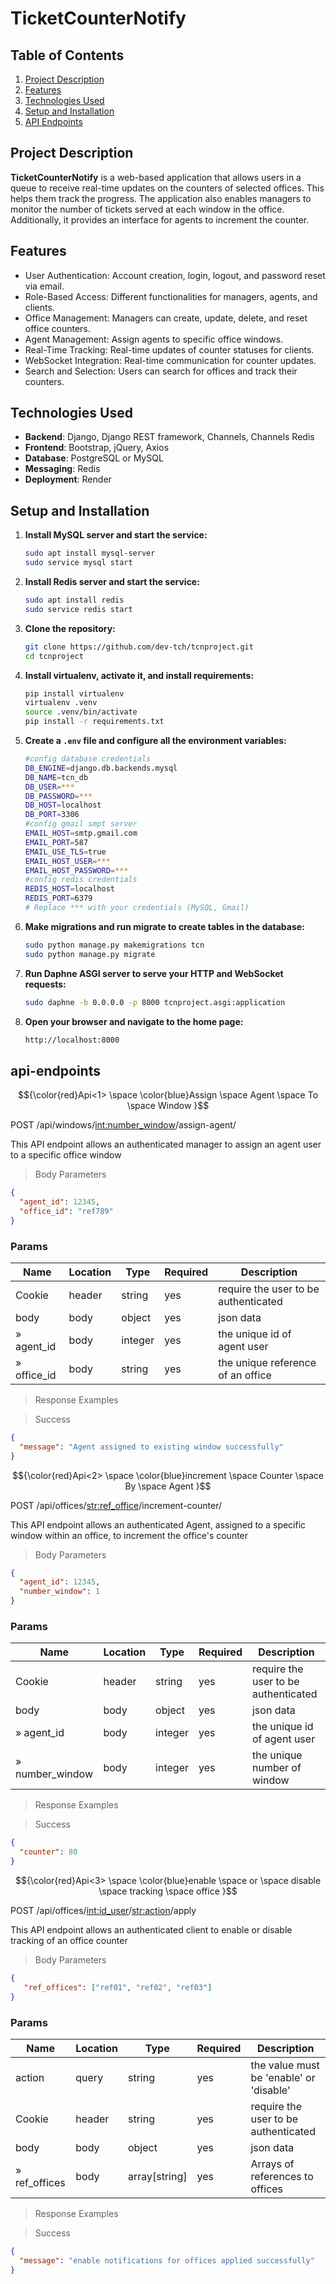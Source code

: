 # TicketCounterNotify

## Table of Contents
1. [Project Description](#project-description)
2. [Features](#features)
3. [Technologies Used](#technologies-used)
4. [Setup and Installation](#setup-and-installation)
6. [API Endpoints](#api-endpoints)

## Project Description
**TicketCounterNotify** is a web-based application that allows users in a queue to receive real-time updates on the counters of selected offices. This helps them track the progress. The application also enables managers to monitor the number of tickets served at each window in the office. Additionally, it provides an interface for agents to increment the counter.

## Features
- User Authentication: Account creation, login, logout, and password reset via email.
- Role-Based Access: Different functionalities for managers, agents, and clients.
- Office Management: Managers can create, update, delete, and reset office counters.
- Agent Management: Assign agents to specific office windows.
- Real-Time Tracking: Real-time updates of counter statuses for clients.
- WebSocket Integration: Real-time communication for counter updates.
- Search and Selection: Users can search for offices and track their counters.

## Technologies Used
- **Backend**: Django, Django REST framework, Channels, Channels Redis
- **Frontend**: Bootstrap,  jQuery, Axios
- **Database**: PostgreSQL or MySQL
- **Messaging**: Redis
- **Deployment**: Render

## Setup and Installation
1. **Install MySQL server and start the service:**
   ```sh
   sudo apt install mysql-server
   sudo service mysql start 
2. **Install Redis server and start the service:**   
   ```sh
   sudo apt install redis
   sudo service redis start 
3. **Clone the repository:**
   ```sh
   git clone https://github.com/dev-tch/tcnproject.git
   cd tcnproject 
  4. **Install virtualenv, activate it, and install requirements:**
		```sh
		pip install virtualenv 
		virtualenv .venv
		source .venv/bin/activate
		pip install -r requirements.txt
 5. **Create a `.env` file and configure all the environment variables:**
	 ```sh
	 #config database credentials
	DB_ENGINE=django.db.backends.mysql
	DB_NAME=tcn_db
	DB_USER=***
	DB_PASSWORD=***
	DB_HOST=localhost
	DB_PORT=3306
	#config gmail smpt server
	EMAIL_HOST=smtp.gmail.com
	EMAIL_PORT=587
	EMAIL_USE_TLS=true
	EMAIL_HOST_USER=***
	EMAIL_HOST_PASSWORD=***
	#config redis credentials
	REDIS_HOST=localhost
	REDIS_PORT=6379
	# Replace *** with your credentials (MySQL, Gmail)
 6. **Make migrations and run migrate to create tables in the database:**
	  ```sh
	  sudo python manage.py makemigrations tcn
	  sudo python manage.py migrate
 7. **Run Daphne ASGI server to serve your HTTP and WebSocket requests:**
	   ```sh
	   sudo daphne -b 0.0.0.0 -p 8000 tcnproject.asgi:application
  
  8. **Open your browser and navigate to the home page:**
	   ```sh
	   http://localhost:8000
       ```

## api-endpoints

$${\color{red}Api<1> \space \color{blue}Assign  \space Agent \space To \space Window }$$

POST /api/windows/<int:number_window>/assign-agent/

This API endpoint allows an authenticated manager to assign an agent user to a specific office window

> Body Parameters

```json
{
  "agent_id": 12345,
  "office_id": "ref789"
}
```

### Params

|Name|Location|Type|Required|Description|
|---|---|---|---|---|
|Cookie|header|string| yes |require the user to be authenticated|
|body|body|object| yes |json data|
|» agent_id|body|integer| yes |the unique id of agent user|
|» office_id|body|string| yes |the unique reference of an office|

> Response Examples

> Success

```json
{
  "message": "Agent assigned to existing window successfully"
}
```

$${\color{red}Api<2> \space \color{blue}increment  \space Counter \space By \space Agent }$$

POST /api/offices/<str:ref_office>/increment-counter/

This API endpoint allows an authenticated Agent, assigned to a specific window within an office, to increment the office's counter

> Body Parameters

```json
{
  "agent_id": 12345,
  "number_window": 1
}
```

### Params

|Name|Location|Type|Required|Description|
|---|---|---|---|---|
|Cookie|header|string| yes |require the user to be authenticated|
|body|body|object| yes |json data|
|» agent_id|body|integer| yes |the unique id of agent user|
|» number_window|body|integer| yes |the unique number of window |

> Response Examples

> Success

```json
{
  "counter": 80
}
```

$${\color{red}Api<3> \space \color{blue}enable  \space or  \space disable  \space tracking \space office }$$

POST /api/offices/<int:id_user>/<str:action>/apply

This API endpoint allows an authenticated client to enable or disable tracking of an office counter

> Body Parameters

```json
{
   "ref_offices": ["ref01", "ref02", "ref03"]
}
```

### Params

|Name|Location|Type|Required|Description|
|---|---|---|---|---|
|action|query|string| yes |the value must be 'enable' or 'disable'|
|Cookie|header|string| yes |require the user to be authenticated|
|body|body|object| yes |json data|
|» ref_offices|body|array[string]| yes |Arrays of references to offices|

> Response Examples

> Success

```json
{
  "message": "enable notifications for offices applied successfully"
}
```
